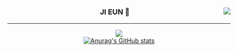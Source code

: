<div align="center">
  
<img align="right" src="https://github-readme-stats.vercel.app/api/top-langs/?username=onezeun&theme=dracula&exclude_repo=Computer-Science-Engineering&layout=compact&langs_count=10"/>
  
  ### JI EUN 👋
  
  ---
  
  <a href="https://velog.io/@onezeun"><img src="https://img.shields.io/badge/onezeun.log-3DDC84?style=flat-square&logo=Velog&logoColor=white"/></a>
  <br>
  [![Anurag's GitHub stats](https://github-readme-stats.vercel.app/api?username=onzeun&show_icons=true&theme=dracula)](https://github.com/onezeun/github-readme-stats)
 
</div>

